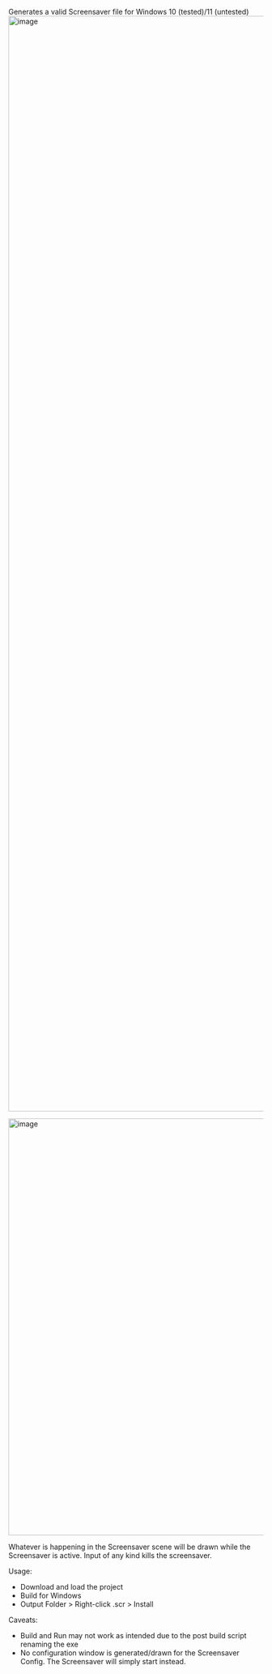 Generates a valid Screensaver file for Windows 10 (tested)/11 (untested)
<img width="3840" height="2160" alt="image" src="https://github.com/user-attachments/assets/952b3dd2-da73-4286-8de9-9e8a417f32bf" />

<img width="658" height="822" alt="image" src="https://github.com/user-attachments/assets/048e353d-b805-401c-93c1-42c9c74d605d" />

Whatever is happening in the Screensaver scene will be drawn while the Screensaver is active. Input of any kind kills the screensaver.

Usage:
  - Download and load the project
  - Build for Windows
  - Output Folder > Right-click .scr > Install

Caveats:
  - Build and Run may not work as intended due to the post build script renaming the exe
  - No configuration window is generated/drawn for the Screensaver Config. The Screensaver will simply start instead.
